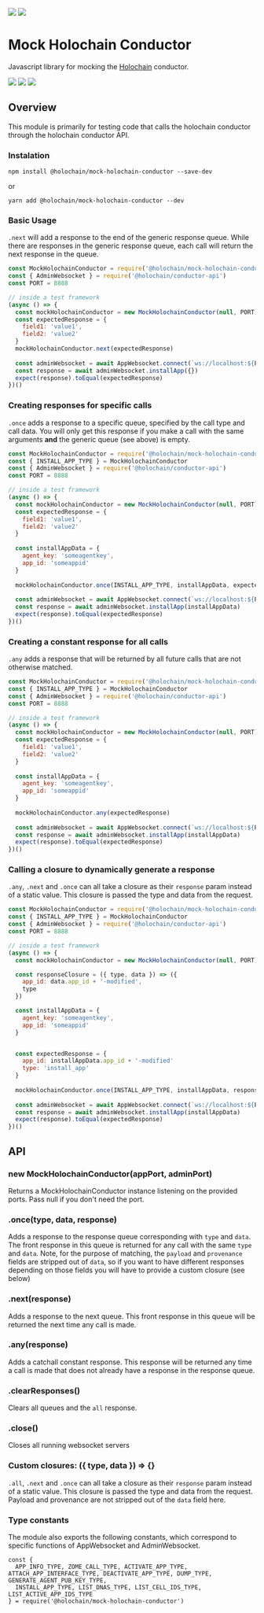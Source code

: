 [![](https://img.shields.io/npm/v/@holo-host/mock-conductor/latest?style=flat-square)](http://npmjs.com/package/@holo-host/mock-conductor)
[![](https://img.shields.io/github/workflow/status/holo-host/mock-conductor/Node.js%20CI/main?style=flat-square&label=main)](https://github.com/holo-host/mock-conductor)

# Mock Holochain Conductor

Javascript library for mocking the [Holochain](https://github.com/holochain/holochain) conductor.

[![](https://img.shields.io/github/issues-raw/holo-host/mock-conductor?style=flat-square)](https://github.com/holo-host/mock-conductor/issues)
[![](https://img.shields.io/github/issues-closed-raw/holo-host/mock-conductor?style=flat-square)](https://github.com/holo-host/mock-conductor/issues?q=is%3Aissue+is%3Aclosed)
[![](https://img.shields.io/github/issues-pr-raw/holo-host/mock-conductor?style=flat-square)](https://github.com/holo-host/mock-conductor/pulls)

## Overview
This module is primarily for testing code that calls the holochain conductor through the holochain conductor API.

### Instalation

`npm install @holochain/mock-holochain-conductor --save-dev`

or

`yarn add @holochain/mock-holochain-conductor --dev`

### Basic Usage
`.next` will add a response to the end of the generic response queue. While there are responses in the generic response queue, each call will return the next response in the queue.

```javascript
const MockHolochainConductor = require('@holochain/mock-holochain-conductor')
const { AdminWebsocket } = require('@holochain/conductor-api')
const PORT = 8888

// inside a test framework
(async () => {
  const mockHolochainConductor = new MockHolochainConductor(null, PORT)
  const expectedResponse = {
    field1: 'value1',
    field2: 'value2'    
  }
  mockHolochainConductor.next(expectedResponse)
  
  const adminWebsocket = await AppWebsocket.connect(`ws://localhost:${PORT}`)
  const response = await adminWebsocket.installApp({})
  expect(response).toEqual(expectedResponse)
})()

```

### Creating responses for specific calls
`.once` adds a response to a specific queue, specified by the call type and call data. You will only get this response if you make a call with the same arguments **and** the generic queue (see above) is empty.

```javascript
const MockHolochainConductor = require('@holochain/mock-holochain-conductor')
const { INSTALL_APP_TYPE } = MockHolochainConductor
const { AdminWebsocket } = require('@holochain/conductor-api')
const PORT = 8888

// inside a test framework
(async () => {
  const mockHolochainConductor = new MockHolochainConductor(null, PORT)
  const expectedResponse = {
    field1: 'value1',
    field2: 'value2'    
  }
  
  const installAppData = {
    agent_key: 'someagentkey',
    app_id: 'someappid'
  }
  
  mockHolochainConductor.once(INSTALL_APP_TYPE, installAppData, expectedResponse)
  
  const adminWebsocket = await AppWebsocket.connect(`ws://localhost:${PORT}`)
  const response = await adminWebsocket.installApp(installAppData)
  expect(response).toEqual(expectedResponse)
})()

```

### Creating a constant response for all calls
`.any` adds a response that will be returned by all future calls that are not otherwise matched.

```javascript
const MockHolochainConductor = require('@holochain/mock-holochain-conductor')
const { INSTALL_APP_TYPE } = MockHolochainConductor
const { AdminWebsocket } = require('@holochain/conductor-api')
const PORT = 8888

// inside a test framework
(async () => {
  const mockHolochainConductor = new MockHolochainConductor(null, PORT)
  const expectedResponse = {
    field1: 'value1',
    field2: 'value2'    
  }
  
  const installAppData = {
    agent_key: 'someagentkey',
    app_id: 'someappid'
  }
  
  mockHolochainConductor.any(expectedResponse)
  
  const adminWebsocket = await AppWebsocket.connect(`ws://localhost:${PORT}`)
  const response = await adminWebsocket.installApp(installAppData)
  expect(response).toEqual(expectedResponse)
})()

```

### Calling a closure to dynamically generate a response
`.any`, `.next` and `.once` can all take a closure as their `response` param instead of a static value. This closure is passed the type and data from the request.

```javascript
const MockHolochainConductor = require('@holochain/mock-holochain-conductor')
const { INSTALL_APP_TYPE } = MockHolochainConductor
const { AdminWebsocket } = require('@holochain/conductor-api')
const PORT = 8888

// inside a test framework
(async () => {
  const mockHolochainConductor = new MockHolochainConductor(null, PORT)

  const responseClosure = ({ type, data }) => ({ 
    app_id: data.app_id + '-modified',
    type
  })

  const installAppData = {
    agent_key: 'someagentkey',
    app_id: 'someappid'
  }


  const expectedResponse = {
    app_id: installAppData.app_id + '-modified'
    type: 'install_app'
  }
    
  mockHolochainConductor.once(INSTALL_APP_TYPE, installAppData, responseClosure)
  
  const adminWebsocket = await AppWebsocket.connect(`ws://localhost:${PORT}`)
  const response = await adminWebsocket.installApp(installAppData)
  expect(response).toEqual(expectedResponse)
})()

```

## API

### new MockHolochainConductor(appPort, adminPort)
Returns a MockHolochainConductor instance listening on the provided ports. Pass null if you don't need the port.

### .once(type, data, response)
Adds a response to the response queue corresponding with `type` and `data`. The front response in this queue is returned for any call with the same `type` and `data`. Note, for the purpose of matching, the `payload` and `provenance` fields are stripped out of `data`, so if you want to have different responses depending on those fields you will have to provide a custom closure (see below)

### .next(response)
Adds a response to the next queue. This front response in this queue will be returned the next time any call is made.

### .any(response)
Adds a catchall constant response. This response will be returned any time a call is made that does not already have a response in the response queue.

### .clearResponses()
Clears all queues and the `all` response. 

### .close()
Closes all running websocket servers

### Custom closures: ({ type, data }) => {}
`.all`, `.next` and `.once` can all take a closure as their `response` param instead of a static value. This closure is passed the type and data from the request. Payload and provenance are not stripped out of the `data` field here.

### Type constants
The module also exports the following constants, which correspond to specific functions of AppWebsocket and AdminWebsocket.
```
const {
  APP_INFO_TYPE, ZOME_CALL_TYPE, ACTIVATE_APP_TYPE, ATTACH_APP_INTERFACE_TYPE, DEACTIVATE_APP_TYPE, DUMP_TYPE, GENERATE_AGENT_PUB_KEY_TYPE,
  INSTALL_APP_TYPE, LIST_DNAS_TYPE, LIST_CELL_IDS_TYPE, LIST_ACTIVE_APP_IDS_TYPE
} = require('@holochain/mock-holochain-conductor')
```
